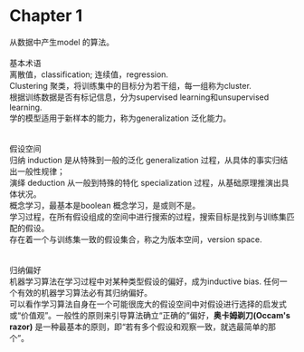 # Chapter 1    
从数据中产生model 的算法。 
<br>
<br>
基本术语      
离散值，classification; 连续值，regression.    
Clustering 聚类，将训练集中的目标分为若干组，每一组称为cluster.    
根据训练数据是否有标记信息，分为supervised learning和unsupervised learning.    
学的模型适用于新样本的能力，称为generalization 泛化能力。    
<br>
<br>
假设空间   
归纳 induction 是从特殊到一般的泛化 generalization 过程，从具体的事实归结出一般性规律；    
演绎 deduction 从一般到特殊的特化 specialization 过程，从基础原理推演出具体状况。     
概念学习，最基本是boolean 概念学习，是或则不是。    
学习过程，在所有假设组成的空间中进行搜索的过程，搜索目标是找到与训练集匹配的假设。     
存在着一个与训练集一致的假设集合，称之为版本空间，version space.    
<br>
<br>
归纳偏好    
机器学习算法在学习过程中对某种类型假设的偏好，成为inductive bias. 任何一个有效的机器学习算法必有其归纳偏好。      
可以看作学习算法自身在一个可能很庞大的假设空间中对假设进行选择的启发式或“价值观”。一般性的原则来引导算法确立“正确的”偏好，<b>奥卡姆剃刀(Occam's razor)</b> 是一种最基本的原则，即“若有多个假设和观察一致，就选最简单的那个”。

